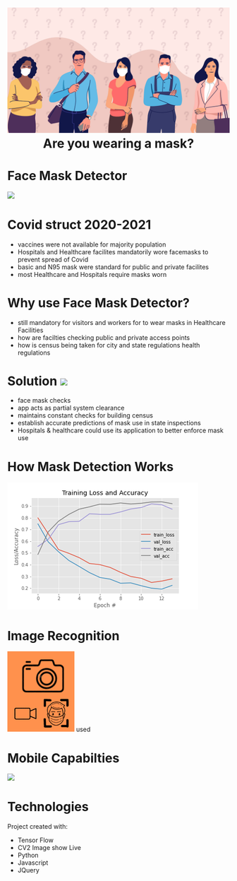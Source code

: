 <h1 align="center">
  <img src="https://raw.githubusercontent.com/shaineb/Face_mask_project3/main/maskrecognition8.jpeg" width="600px"/><br/>
 Are you wearing a mask?
</h1>

 # Face Mask Detector
![](https://tse3.mm.bing.net/th?id=OIP.o6Uy1q8Yv6LQBf1O-NXtwQHaEr&pid=Api&P=0&w=275&h=175)

# Covid struct 2020-2021 
- vaccines were not available for majority population
-  Hospitals and Healthcare facilites mandatorily wore facemasks to prevent spread of Covid
-  basic and N95 mask were standard for public and private facilites
-  most Healthcare and Hospitals require masks worn 
# Why use Face Mask Detector?
- still mandatory for visitors and workers for  to wear masks in Healthcare Facilities
- how are facilties checking public and private access points 
- how  is  census being taken for city and state regulations health regulations
# Solution ![](https://tse2.mm.bing.net/th?id=OIP.ykPkTfJw9Uu8GdonnyX7WQHaIx&pid=Api&P=0&w=300&h=100)
- face mask checks
- app acts as partial system clearance 
- maintains constant checks for building census
- establish accurate predictions of mask use in state inspections
- Hospitals & healthcare could use its application to better enforce mask use
# How Mask Detection Works
![](https://github.com/divya-gh/Face_Mask_Detection/blob/main/Images/MobileNetV2_accracy_plot.png)


# Image Recognition
   ![](https://github.com/divya-gh/Face_Mask_Detection/blob/main/static/Images/camera1.png?raw=true) used 
   
   
   
  
  
  
  
  # Mobile Capabilties
 ![](https://tse2.mm.bing.net/th?id=OIP._sZ9rjg9xA2frN_5W7aOJgHaJY&pid=Api&P=0&w=300&h=100)

 # Technologies
 Project created with:
 * Tensor Flow
 * CV2 Image show Live
 * Python
 * Javascript
 * JQuery
   
